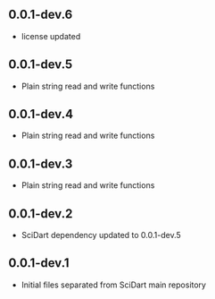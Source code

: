 ## 0.0.1-dev.6

- license updated

## 0.0.1-dev.5

- Plain string read and write functions

## 0.0.1-dev.4

- Plain string read and write functions

## 0.0.1-dev.3

- Plain string read and write functions

## 0.0.1-dev.2

- SciDart dependency updated to 0.0.1-dev.5


## 0.0.1-dev.1

- Initial files separated from SciDart main repository
